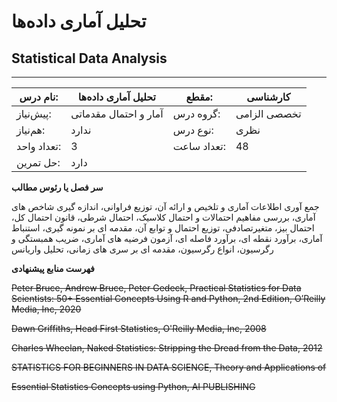 # تحلیل آماری داده‌ها
## Statistical Data Analysis
_______________________________________________________________________________
| نام درس:    | تحلیل آماری داده‌ها   | مقطع:       | کارشناسی     |
| ----------- | --------------------- | ----------- | ------------ |
| پیش‌نیاز:   | آمار و احتمال مقدماتی | گروه درس:   | تخصصی الزامی |
| هم‌نیاز:    | ندارد                 | نوع درس:    | نظری         |
| تعداد واحد: | 3                     | تعداد ساعت: | 48           |
| حل تمرین:   |  دارد                 |             |              |

**سر فصل یا رئوس مطالب**

جمع آوری اطلاعات آماری و تلخیص و ارائه آن، توزیع فراوانی، اندازه گیری شاخص های آماری، بررسی مفاهیم احتمالات و احتمال کلاسیک، احتمال شرطی، قانون احتمال کل، احتمال بیز، متغیرتصادفی، توزیع احتمال و توابع آن، مقدمه ای بر نمونه گیری، استنباط آماری، برآورد نقطه ای، برآورد فاصله ای، آزمون فرضیه های آماری، ضریب همبستگی و رگرسیون، انواع رگرسیون، مقدمه ای بر سری های زمانی، تحلیل واریانس

**فهرست منابع پیشنهادی**

~~Peter Bruce, Andrew Bruce, Peter Gedeck, Practical Statistics for Data Scientists: 50+ Essential Concepts Using R and Python, 2nd Edition, O’Reilly Media, Inc, 2020~~

~~Dawn Griffiths, Head First Statistics, O'Reilly Media, Inc, 2008~~

~~Charles Wheelan, Naked Statistics: Stripping the Dread from the Data, 2012~~

~~STATISTICS FOR BEGINNERS IN DATA SCIENCE, Theory and Applications of~~

~~Essential Statistics Concepts using Python, AI PUBLISHING~~
